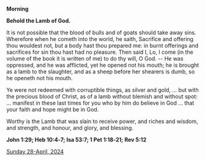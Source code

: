 **Morning**

**Behold the Lamb of God.**
 
It is not possible that the blood of bulls and of goats should take away sins. Wherefore when he cometh into the world, he saith, Sacrifice and offering thou wouldest not, but a body hast thou prepared me: in burnt offerings and sacrifices for sin thou hast had no pleasure. Then said I, Lo, I come (in the volume of the book it is written of me) to do thy will, O God. -- He was oppressed, and he was afflicted, yet he opened not his mouth; he is brought as a lamb to the slaughter, and as a sheep before her shearers is dumb, so he openeth not his mouth.
 
Ye were not redeemed with corruptible things, as silver and gold, ... but with the precious blood of Christ, as of a lamb without blemish and without spot: ... manifest in these last times for you who by him do believe in God ... that your faith and hope might be in God.
 
Worthy is the Lamb that was slain to receive power, and riches and wisdom, and strength, and honour, and glory, and blessing.  

**John 1:29; Heb 10:4‑7; Isa 53:7; 1 Pet 1:18‑21; Rev 5:12**

[Sunday 28-April, 2024](https://t.me/daily_light)
